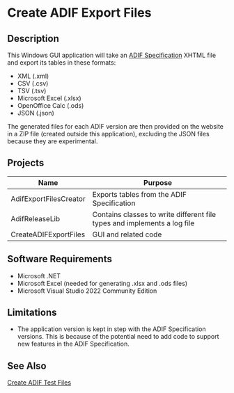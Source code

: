# Create ADIF Export Files
## Description
This Windows GUI application will take an [ADIF Specification](https://adif.org.uk) XHTML file and export its tables
in these formats:
- XML (.xml)
- CSV (.csv)
- TSV (.tsv)
- Microsoft Excel (.xlsx)
- OpenOffice Calc (.ods)
- JSON (.json)

The generated files for each ADIF version are then provided on the website in a ZIP file (created outside this application), excluding the JSON files because they are experimental.
 
## Projects
| Name  | Purpose |
| ----- | ------- |
| AdifExportFilesCreator | Exports tables from the ADIF Specification |
| AdifReleaseLib  | Contains classes to write different file types and implements a log file |
| CreateADIFExportFiles  | GUI and related code |

## Software Requirements
- Microsoft .NET
- Microsoft Excel (needed for generating .xlsx and .ods files)
- Microsoft Visual Studio 2022 Community Edition

## Limitations
- The application version is kept in step with the ADIF Specification versions.  This is because of the potential need to add code to support new features in the ADIF Specification.

## See Also
[Create ADIF Test Files](https://github.com/g3zod/CreateADIFExportFiles)
